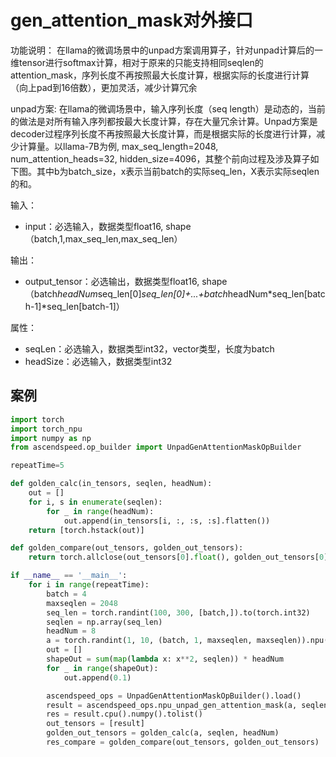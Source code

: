 # gen_attention_mask对外接口
功能说明：
在llama的微调场景中的unpad方案调用算子，针对unpad计算后的一维tensor进行softmax计算，相对于原来的只能支持相同seqlen的attention_mask，序列长度不再按照最大长度计算，根据实际的长度进行计算（向上pad到16倍数），更加灵活，减少计算冗余

unpad方案:
在llama的微调场景中，输入序列长度（seq length）是动态的，当前的做法是对所有输入序列都按最大长度计算，存在大量冗余计算。Unpad方案是decoder过程序列长度不再按照最大长度计算，而是根据实际的长度进行计算，减少计算量。以llama-7B为例, max_seq_length=2048, num_attention_heads=32, hidden_size=4096，其整个前向过程及涉及算子如下图。其中b为batch_size，x表示当前batch的实际seq_len，X表示实际seqlen的和。

输入：
- input：必选输入，数据类型float16, shape（batch,1,max_seq_len,max_seq_len）

输出：
- output_tensor：必选输出，数据类型float16, shape（batch*headNum*seq_len[0]*seq_len[0]+...+batch*headNum*seq_len[batch-1]*seq_len[batch-1]）

属性：
- seqLen：必选输入，数据类型int32，vector类型，长度为batch
- headSize：必选输入，数据类型int32

## 案例
```python
import torch
import torch_npu
import numpy as np
from ascendspeed.op_builder import UnpadGenAttentionMaskOpBuilder

repeatTime=5

def golden_calc(in_tensors, seqlen, headNum):
    out = []
    for i, s in enumerate(seqlen):
        for _ in range(headNum):
            out.append(in_tensors[i, :, :s, :s].flatten())
    return [torch.hstack(out)]

def golden_compare(out_tensors, golden_out_tensors):
    return torch.allclose(out_tensors[0].float(), golden_out_tensors[0].float(), rtol=0.001, atol=0.001)

if __name__ == '__main__':
    for i in range(repeatTime):
        batch = 4
        maxseqlen = 2048
        seq_len = torch.randint(100, 300, [batch,]).to(torch.int32)
        seqlen = np.array(seq_len)
        headNum = 8
        a = torch.randint(1, 10, (batch, 1, maxseqlen, maxseqlen)).npu().half()
        out = []
        shapeOut = sum(map(lambda x: x**2, seqlen)) * headNum
        for _ in range(shapeOut):
            out.append(0.1)

        ascendspeed_ops = UnpadGenAttentionMaskOpBuilder().load()
        result = ascendspeed_ops.npu_unpad_gen_attention_mask(a, seqlen, headNum)
        res = result.cpu().numpy().tolist()
        out_tensors = [result]
        golden_out_tensors = golden_calc(a, seqlen, headNum)
        res_compare = golden_compare(out_tensors, golden_out_tensors)
```
